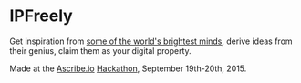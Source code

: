 # IPFreely

Get inspiration from  [some of the world's brightest minds](https://www.reddit.com/r/shittycrazyideas), derive ideas from their genius, claim them as your digital property. 

Made at the [Ascribe.io](http://www.ascribe.io/) [Hackathon](http://www.eventbrite.com/e/construct-creators-hack-lab-tickets-18227120809), September 19th-20th, 2015.

